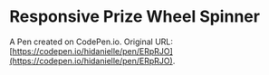 # Responsive Prize Wheel Spinner

A Pen created on CodePen.io. Original URL: [https://codepen.io/hidanielle/pen/ERpRJO](https://codepen.io/hidanielle/pen/ERpRJO).

